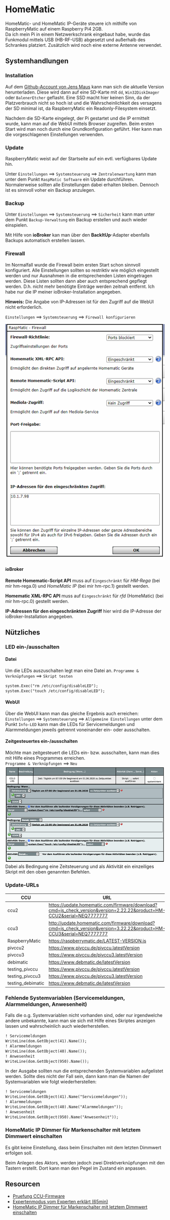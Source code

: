 # HomeMatic

HomeMatic- und HomeMatic IP-Geräte steuere ich mithilfe von RaspberryMatic auf einem Raspberry Pi4 2GB.  
Da ich mein Pi in einem Netzwerkschrank eingebaut habe, wurde das Funkmodul mittels USB (HB-RF-USB) abgesetzt und außerhalb des Schrankes platziert. 
Zusätzlich wird noch eine externe Antenne verwendet.

## Systemhandlungen

### Installation

Auf dem [Github-Account von Jens Maus](https://github.com/jens-maus/RaspberryMatic/releases) kann man sich die aktuelle Version herunterladen.
Diese wird dann auf eine SD-Karte mit ``dd``, ``Win32DiskImager`` oder ``BalenerEtcher`` geflasht. Eine SSD macht hier keinen Sinn, da der 
Platzverbrauch nicht so hoch ist und die Wahrscheinlichkeit des versagens der SD minimal ist, da RaspberryMatic ein Readonly-Filesystem einsetzt.

Nachdem die SD-Karte eingelegt, der Pi gestartet und die IP ermittelt wurde, kann man auf die WebUI mittels Browser zugreifen. 
Beim ersten Start wird man noch durch eine Grundkonfiguration geführt. Hier kann man die vorgeschlagenen Einstellungen verwenden.

### Update

RaspberryMatic weist auf der Startseite auf ein evtl. verfügbares Update hin.

Unter ``Einstellungen`` ==> ``Systemsteuerung`` ==> ``Zentralenwartung`` kann man unter dem Punkt ``RaspMatic Software`` ein Update durchführen. 
Normalerweise sollten alle Einstellungen dabei erhalten bleiben. Dennoch ist es sinnvoll voher ein Backup anzulegen.

### Backup

Unter ``Einstellungen`` ==> ``Systemsteuerung`` ==> ``Sicherheit`` kann man unter dem Punkt ``Backup-Verwaltung`` ein Backup erstellen und auch wieder einspielen.

Mit Hilfe von __ioBroker__ kan man über den __BackItUp__-Adapter ebenfalls Backups automatisch erstellen lassen.

### Firewall

Im Normalfall wurde die Firewall beim ersten Start schon sinnvoll konfiguriert. Alle Einstellungen sollten so restriktiv wie möglich eingestellt 
werden und nur Ausnahmen in die entsprechenden Listen eingetragen werden. Diese Listen sollten dann aber auch entsprechend gepflegt werden. 
D.h. nicht mehr benötigte Einträge werden zeitnah entfernt. Ich habe nur die IP meiner ioBroker-Installation angegeben.

__Hinweis:__ Die Angabe von IP-Adressen ist für den Zugriff auf die WebUI nicht erforderlich.


``Einstellungen`` ==> ``Systemsteuerung`` ==> ``Firewall konfigurieren``

![Firewalleinstellungen](images/hm/firewall.png "Firewalleinstellungen")

#### ioBroker
__Remote Homematic-Script API__ muss auf ``Eingeschränkt`` für *HM-Rega* (bei mir hm-rega.0) und *HomeMatic IP* (bei mir hm-rpc.1) gestellt werden.

__Homematic XML-RPC API__ muss auf ``Eingeschränkt`` für *rfd* (HomeMatic) (bei mir hm-rpc.0) gestellt werden.

__IP-Adressen für den eingeschränkten Zugriff__ hier wird die IP-Adresse der ioBroker-Installation angegeben.

## Nützliches

### LED ein-/ausschalten

#### Datei
Um die LEDs auszuschalten legt man eine Datei an. ``Programme & Verknüpfungen`` ==> ``Skript testen``
```
system.Exec("rm /etc/config/disableLED");
system.Exec("touch /etc/config/disableLED");
```

#### WebUI
Über die WebUI kann man das gleiche Ergebnis auch erreichen: ``Einstellungen`` ==> ``Systemsteuerung`` ==> ``Allgemeine Einstellungen`` unter dem Punkt ``Info-LED`` 
kann man die LEDs für Servicemeldungen und Alarmmeldungen jeweils getrennt voneinander ein- oder ausschalten.

#### Zeitgesteuertes ein-/ausschalten
Möchte man zeitgesteuert die LEDs ein- bzw. ausschalten, kann man dies mit Hilfe eines Programmes erreichen.  
``Programme & Verknüpfungen`` ==> ``Neu``  
![](images/hm/led_prog.png)  
Dabei als Bedingung eine Zeitsteuerung und als Aktivität ein einzeiliges Skript mit den oben genannten Befehlen.

### Update-URLs

|CCU|URL
|---|----
|ccu2|https://update.homematic.com/firmware/download?cmd=js_check_version&version=2.22.22&product=HM-CCU2&serial=NEQ7777777
|ccu3|http://update.homematic.com/firmware/download?cmd=js_check_version&version=3.22.22&product=HM-CCU3&serial=NEQ7777777
|RaspberryMatic|https://raspberrymatic.de/LATEST-VERSION.js
|pivccu2|https://www.pivccu.de/pivccu.latestVersion
|pivccu3|https://www.pivccu.de/pivccu3.latestVersion
|debimatic|https://www.debmatic.de/latestVersion
|testing_pivccu|https://www.pivccu.de/pivccu.latestVersion
|testing_pivccu3|https://www.pivccu.de/pivccu3.latestVersion
|testing_debimatic|https://www.debmatic.de/latestVersion

### Fehlende Systemvariablen (Servicemeldungen, Alarmmeldungen, Anwesenheit)
Falls die o.g. Systemvariablen nicht vorhanden sind, oder nur irgendwelche andere unbekannte, kann man sie sich mit Hilfe eines Skriptes anzeigen lassen und wahrscheinlich auch wiederherstellen.
```
! Servicemeldungen
WriteLine(dom.GetObject(41).Name());
! Alarmmeldungen
WriteLine(dom.GetObject(40).Name());
! Anwesenheit
WriteLine(dom.GetObject(950).Name());
```
In der Ausgabe sollten nun die entsprechenden Systemvariablen aufgelistet werden. Sollte dies nicht der Fall sein, dann kann man die Namen der Systemvariablen wie folgt wiederherstellen:
```
! Servicemeldungen
WriteLine(dom.GetObject(41).Name("Servicemeldungen"));
! Alarmmeldungen
WriteLine(dom.GetObject(40).Name("Alarmmeldungen"));
! Anwesenheit
WriteLine(dom.GetObject(950).Name("Anwesenheit"));
```

### HomeMatic IP Dimmer für Markenschalter mit letztem Dimmwert einschalten
Es gibt keine Einstellung, dass beim Einschalten mit dem letzten Dimmwert erfolgen soll. 

Beim Anlegen des Aktors, werden jedoch zwei Direktverknüpfungen mit den Tastern erstellt. Dort kann man den Pegel im Zustand ein anpassen.



## Resourcen

- [Pruefung CCU-Firmware](https://github.com/Baenker/Pruefung-CCU-Firmware/blob/master/CCU-Firmware.js)
- [Expertenmodus vom Experten erklärt (65min)](https://www.youtube.com/watch?v=1B4iwtK1Rmo)
- [HomeMatic IP Dimmer für Markenschalter mit letztem Dimmwert einschalten](https://homematic.simdorn.net/dimmer-mit-letztem-dimmwert-einschalten/)
